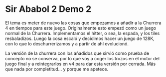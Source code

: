 # Sir Ababol 2 Demo 2

El tema es meter de nuevo las cosas que empezamos a añadir a la Churrera 4 en tiempos para este juego. Originalmente esto empezó como un juego normal de la Churrera. Implementamos el hitter, o sea, la espada, y los tiles resbaladizos. Luego la cosa escaló y decidimos hacer un juego de 128K, con lo que lo deschurrerizamos y a partir de ahí evolucionó.

La versión de la churrera con los añadidos que sirvió como prueba de concepto no se conserva, por lo que voy a coger los trozos en el motor del juego final y a reintegrarlos en v4 para dar esta versión por cerrada. Más que nada por completitud... y porque me apetece.

